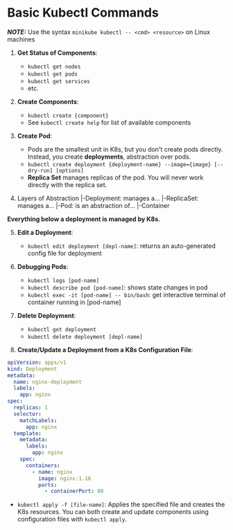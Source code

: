 # Basic Kubectl Commands

**_NOTE:_** Use the syntax `minikube kubectl -- <cmd> <resource>` on Linux
machines

1. **Get Status of Components**:

   - `kubectl get nodes`
   - `kubectl get pods`
   - `kubectl get services`
   - etc.

2. **Create Components**:

   - `kubectl create {component}`
   - See `kubectl create help` for list of available components

3. **Create Pod**:

   - Pods are the smallest unit in K8s, but you don't create pods directly.
     Instead, you create **deployments**, abstraction over pods.
   - `kubectl create deployment {deployment-name} --image={image} [--dry-run] [options]`
   - **Replica Set** manages replicas of the pod. You will never work directly
     with the replica set.

4. Layers of Abstraction |-Deployment: manages a... |-ReplicaSet: manages a...
   |-Pod: is an abstraction of... |-Container

**Everything below a deployment is managed by K8s.**

5. **Edit a Deployment**:

   - `kubectl edit deployment [depl-name]`: returns an auto-generated config
     file for deployment

6. **Debugging Pods**:

   - `kubectl logs [pod-name]`
   - `kubectl describe pod [pod-name]`: shows state changes in pod
   - `kubectl exec -it [pod-name] -- bin/bash`: get interactive terminal of
     container running in [pod-name]

7. **Delete Deployment**:

   - `kubectl get deployment`
   - `kubectl delete deployment [depl-name]`

8. **Create/Update a Deployment from a K8s Configuration File**:

```yaml
apiVersion: apps/v1
kind: Deployment
metadata:
  name: nginx-deployment
  labels:
    app: nginx
spec:
  replicas: 1
  selector:
    matchLabels:
      app: nginx
  template:
    metadata:
      labels:
        app: nginx
    spec:
      containers:
        - name: nginx
          image: nginx:1.16
          ports:
            - containerPort: 80
```

- `kubectl apply -f [file-name]`: Applies the specified file and creates the K8s
  resources. You can both create and update components using configuration files
  with `kubectl apply`.
